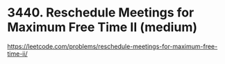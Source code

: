 # 3440. Reschedule Meetings for Maximum Free Time II (medium)

https://leetcode.com/problems/reschedule-meetings-for-maximum-free-time-ii/
